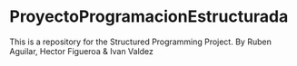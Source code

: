 # ProyectoProgramacionEstructurada
This is a repository for the Structured Programming Project. 
By Ruben Aguilar, Hector Figueroa & Ivan Valdez
